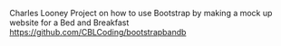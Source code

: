 Charles Looney
Project on how to use Bootstrap by making a mock up website for a Bed and Breakfast
https://github.com/CBLCoding/bootstrapbandb